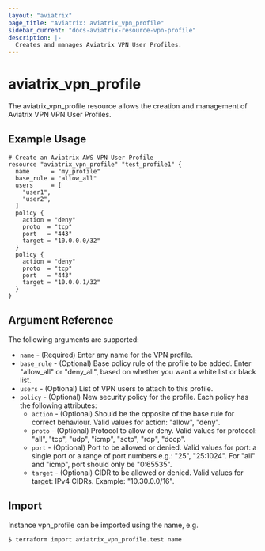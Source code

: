 ```yaml
---
layout: "aviatrix"
page_title: "Aviatrix: aviatrix_vpn_profile"
sidebar_current: "docs-aviatrix-resource-vpn-profile"
description: |-
  Creates and manages Aviatrix VPN User Profiles.
---
```


# aviatrix_vpn_profile

The aviatrix_vpn_profile resource allows the creation and management of Aviatrix VPN VPN User Profiles.

## Example Usage

```hcl
# Create an Aviatrix AWS VPN User Profile
resource "aviatrix_vpn_profile" "test_profile1" {
  name      = "my_profile"
  base_rule = "allow_all"
  users     = [
    "user1", 
    "user2",
  ]
  policy { 
    action = "deny"
    proto  = "tcp"
    port   = "443"
    target = "10.0.0.0/32"
  }
  policy {
    action = "deny"
    proto  = "tcp"
    port   = "443"
    target = "10.0.0.1/32"
  }
}
```

## Argument Reference

The following arguments are supported:

* `name` - (Required) Enter any name for the VPN profile.
* `base_rule` - (Optional) Base policy rule of  the profile to be added. Enter "allow_all" or "deny_all", based on whether you want a white list or black list.
* `users` - (Optional) List of VPN users to attach to this profile.
* `policy` - (Optional) New security policy for the profile. Each policy has the following attributes:
  * `action` - (Optional) Should be the opposite of the base rule for correct behaviour. Valid values for action: "allow", "deny".
  * `proto` - (Optional) Protocol to allow or deny. Valid values for protocol: "all", "tcp", "udp", "icmp", "sctp", "rdp", "dccp".
  * `port` - (Optional) Port to be allowed or denied. Valid values for port: a single port or a range of port numbers e.g.: "25", "25:1024". For "all" and "icmp", port should only be "0:65535".
  * `target` - (Optional) CIDR to be allowed or denied. Valid values for target: IPv4 CIDRs. Example: "10.30.0.0/16".

## Import

Instance vpn_profile can be imported using the name, e.g.

```
$ terraform import aviatrix_vpn_profile.test name
```
